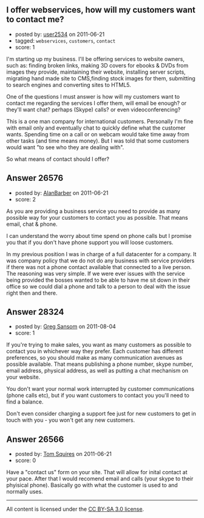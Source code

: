 ## I offer webservices, how will my customers want to contact me?

- posted by: [user2534](https://stackexchange.com/users/-1/11390-user2534) on 2011-06-21
- tagged: `webservices`, `customers`, `contact`
- score: 1

I'm starting up my business. I'll be offering services to website owners, such as: finding broken links, making 3D covers for ebooks & DVDs from images they provide, maintaining their website, installing server scripts, migrating hand made site to CMS,finding stock images for them, submitting to search engines and converting sites to HTML5.

One of the questions I must answer is how will my customers want to contact me regarding the services I offer them, will email be enough? or they'll want chat? perhaps (Skype) calls? or even videoconferencing?

This is a one man company for international customers. Personally I'm fine with email only and eventually chat to quickly define what the customer wants. Spending time on a call or on webcam would take time away from other tasks (and time means money). But I was told that some customers would want "to see who they are dealing with".

So what means of contact should I offer?


## Answer 26576

- posted by: [AlanBarber](https://stackexchange.com/users/-1/8933-alanbarber) on 2011-06-21
- score: 2

As you are providing a business service you need to provide as many possible way for your customers to contact you as possible. That means email, chat & phone.

I can understand the worry about time spend on phone calls but I promise you that if you don't have phone support you will loose customers.

In my previous position I was in charge of a full datacenter for a company. It was company policy that we do not do any business with service providers if there was not a phone contact available that connected to a live person. The reasoning was very simple. If we were ever issues with the service being provided the bosses wanted to be able to have me sit down in their office so we could dial a phone and talk to a person to deal with the issue right then and there.




## Answer 28324

- posted by: [Greg Sansom](https://stackexchange.com/users/-1/12444-greg-sansom) on 2011-08-04
- score: 1

If you're trying to make sales, you want as many customers as possible to contact you in whichever way they prefer.  Each customer has different preferences, so you should make as many communication avenues as possible available.    That means publishing a phone number, skype number, email address, physical address, as well as putting a chat mechanism on your website.

You don't want your normal work interrupted by customer communications (phone calls etc), but if you want customers to contact you you'll need to find a balance.

Don't even consider charging a support fee just for new customers to get in touch with you - you won't get any new customers.


## Answer 26566

- posted by: [Tom Squires](https://stackexchange.com/users/-1/11392-tom-squires) on 2011-06-21
- score: 0

Have a "contact us" form on your site. That will allow for inital contact at your pace. After that I would recomend email and calls (your skype to their phyisical phone). Basically go with what the customer is used to and normally uses. 



---

All content is licensed under the [CC BY-SA 3.0 license](https://creativecommons.org/licenses/by-sa/3.0/).

